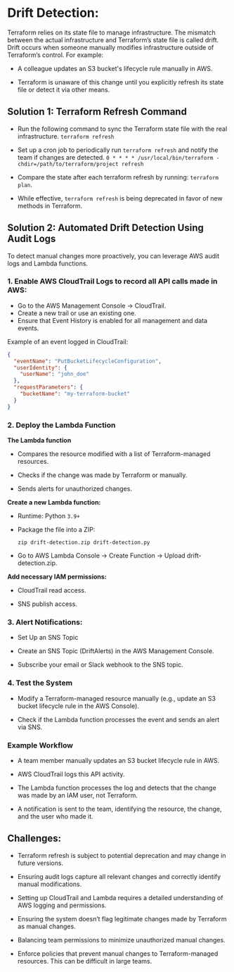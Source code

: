 # Drift Detection: 

Terraform relies on its state file to manage infrastructure. The mismatch between the actual infrastructure and Terraform’s state file is called drift. Drift occurs when someone manually modifies infrastructure outside of Terraform’s control. For example:

- A colleague updates an S3 bucket's lifecycle rule manually in AWS.

- Terraform is unaware of this change until you explicitly refresh its state file or detect it via other means.

## Solution 1: Terraform Refresh Command

- Run the following command to sync the Terraform state file with the real infrastructure.
    `terraform refresh`

- Set up a cron job to periodically run `terraform refresh` and notify the team if changes are detected.
    `0 * * * * /usr/local/bin/terraform -chdir=/path/to/terraform/project refresh`

- Compare the state after each terraform refresh by running: `terraform plan`.

- While effective, `terraform refresh` is being deprecated in favor of new methods in Terraform.

## Solution 2: Automated Drift Detection Using Audit Logs

To detect manual changes more proactively, you can leverage AWS audit logs and Lambda functions.

### 1. Enable AWS CloudTrail Logs to record all API calls made in AWS:

- Go to the AWS Management Console → CloudTrail.
- Create a new trail or use an existing one.
- Ensure that Event History is enabled for all management and data events.

Example of an event logged in CloudTrail:

```json
{
  "eventName": "PutBucketLifecycleConfiguration",
  "userIdentity": {
    "userName": "john_doe"
  },
  "requestParameters": {
    "bucketName": "my-terraform-bucket"
  }
}
```

### 2. Deploy the Lambda Function

**The Lambda function**

- Compares the resource modified with a list of Terraform-managed resources.

- Checks if the change was made by Terraform or manually.

- Sends alerts for unauthorized changes.

**Create a new Lambda function:**

- Runtime: Python `3.9+`

- Package the file into a ZIP:

    `zip drift-detection.zip drift-detection.py`

- Go to AWS Lambda Console → Create Function → Upload drift-detection.zip.

**Add necessary IAM permissions:**

- CloudTrail read access.

- SNS publish access.

### 3. Alert Notifications:

- Set Up an SNS Topic

- Create an SNS Topic (DriftAlerts) in the AWS Management Console.

- Subscribe your email or Slack webhook to the SNS topic.

### 4. Test the System

- Modify a Terraform-managed resource manually (e.g., update an S3 bucket lifecycle rule in the AWS Console).

- Check if the Lambda function processes the event and sends an alert via SNS.

### Example Workflow

- A team member manually updates an S3 bucket lifecycle rule in AWS.

- AWS CloudTrail logs this API activity.

- The Lambda function processes the log and detects that the change was made by an IAM user, not Terraform.

- A notification is sent to the team, identifying the resource, the change, and the user who made it.

## Challenges:

- Terraform refresh is subject to potential deprecation and may change in future versions.

- Ensuring audit logs capture all relevant changes and correctly identify manual modifications.

- Setting up CloudTrail and Lambda requires a detailed understanding of AWS logging and permissions.

- Ensuring the system doesn’t flag legitimate changes made by Terraform as manual changes.

- Balancing team permissions to minimize unauthorized manual changes.

- Enforce policies that prevent manual changes to Terraform-managed resources. This can be difficult in large teams.

